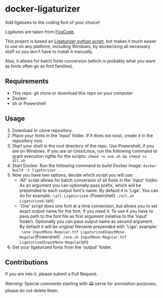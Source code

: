 # docker-ligaturizer

Add ligatures to the coding font of your choice!

Ligatures are taken from [FiraCode](https://github.com/tonsky/FiraCode).

This project is based on [Ligaturizer python script](https://github.com/ToxicFrog/Ligaturizer), but makes it much easier to use on any platform, including Windows, by dockerizing all necessary stuff so you don't have to install it manually.

Also, it allows for batch fonts conversion (which is probably what you want as fonts often go as font families).

## Requirements

- This repo: git clone or download this repo on your computer
- Docker
- sh or Powershell

## Usage

1. Download or clone repository.
2. Place your fonts in the 'input' folder. If it does not exist, create it in the repository root.
3. Start your shell in the root directory of the repo. Use Powershell, if you are on Windows.
   If you are on Unix/Linux, run the following command to grant execution rights for the scripts: `chmod +x one.sh && chmod +x all.sh`
4. Start Docker. Run the following command to build Docker image: `docker build -t ligaturizer .`
5. Now you have two options, decide which script you will use:
   - _'All'_ script allows for batch conversion of all fonts in the 'input' folder. As an argument you can optionally pass prefix, which will be prepended to each output font's name. By default it is 'Liga'. You can do for example:`.\all Ligaturized-`(Powershell) `./all.sh Ligaturized-`(sh)
   - _'One'_ script does one font at a time conversion, but allows you to set exact output name for the font, if you need it. To use it you have to pass path to the font file as first argument (relative to the 'input' folder). Optionally you can pass output name as second argument. By default it will be original filename prepended with 'Liga'.
     example:
     `.\one InputMono-Regular.ttf LigaturizedInputMono-Regular`(Powershell)
     `./one.sh InputMono-Regular.ttf LigaturizedInputMono-Regular`(sh)
6. Get your ligaturized fonts from the 'output' folder.

<!-- 🕮 <YL> a4fe4447-adb1-4000-85a1-cac0858e00fb.md -->

## Contributions

If you are into it, please submit a Pull Request.

_Warning_: Special comments starting with 🕮 serve for annotation purposes, please do not delete them.
